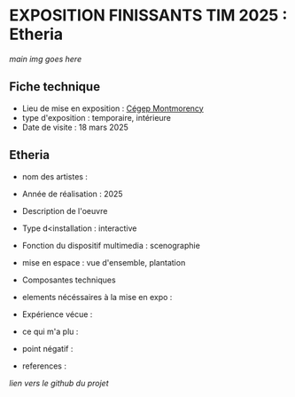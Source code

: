 # EXPOSITION FINISSANTS TIM 2025 : Etheria

*main img goes here*

## Fiche technique

- Lieu de mise en exposition : [Cégep Montmorency](https://www.google.com/maps/place/Montmorency+College/@45.5598887,-73.7218992,17z/data=!3m2!4b1!5s0x4cc922377e2434df:0x98f825893e4ee3b0!4m6!3m5!1s0x4cc9223815890e79:0xe7408a77564697c4!8m2!3d45.5598887!4d-73.7193243!16zL20vMDdrdHJ4?entry=ttu&g_ep=EgoyMDI1MDMyNC4wIKXMDSoASAFQAw%3D%3D)
- type d'exposition : temporaire, intérieure
- Date de visite : 18 mars 2025

## Etheria

- nom des artistes :
- Année de réalisation : 2025
- Description de l'oeuvre


- Type d<installation : interactive
- Fonction du dispositif multimedia : scenographie

- mise en espace : vue d'ensemble, plantation

- Composantes techniques

- elements nécéssaires à la mise en expo :

- Expérience vécue :

- ce qui m'a plu :

- point négatif :

- references :

*lien vers le github du projet*

